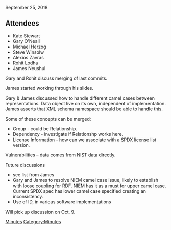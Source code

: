 September 25, 2018

## Attendees

  - Kate Stewart
  - Gary O'Neall
  - Michael Herzog
  - Steve Winsolw
  - Alexios Zavras
  - Rohit Lodha
  - James Neushul

Gary and Rohit discuss merging of last commits.

James started working through his slides.

Gary & James discussed how to handle different camel cases between
representations. Data object live on its own, independent of
implementation. James asserts that XML schema namespace should be able
to handle this.

Some of these concepts can be merged:

  - Group - could be Relationship.
  - Dependency - investigate if Relationshp works here.
  - License Information - how can we associate with a SPDX license list
    version.

Vulnerabilities – data comes from NIST data directly.

Future discussions

  - see list from James
  - Gary and James to resolve NIEM camel case issue, likely to establish
    with loose coupling for RDF. NIEM has it as a must for upper camel
    case. Current SPDX spec has lower camel case specified creating an
    inconsistency.
  - Use of ID, in various software implementations

Will pick up discussion on Oct. 9.

[Minutes](Category:Technical "wikilink")
[Category:Minutes](Category:Minutes "wikilink")
